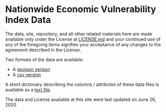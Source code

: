 # Nationwide Economic Vulnerability Index Data

The data, site, repository, and all other related materials here are made available only under the License at [LICENSE.md](LICENSE.md) and your continued use of any of the foregoing items signifies your acceptance of any changes to the agreement described in the License.

Two formats of the data are available:
- A [geojson version](us-counties-evi.geojson)
- A [csv version](us-counties-evi.csv)

A short dictionary describing the columns / attributes of these data files is available as a [text file](dictionary.txt).

The data and License available at this site were last updated on June 26, 2020
